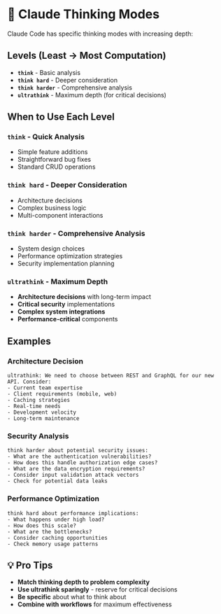 # 🧠 Claude Thinking Modes

Claude Code has specific thinking modes with increasing depth:

## Levels (Least → Most Computation)

- **`think`** - Basic analysis
- **`think hard`** - Deeper consideration  
- **`think harder`** - Comprehensive analysis
- **`ultrathink`** - Maximum depth (for critical decisions)

## When to Use Each Level

### `think` - Quick Analysis
- Simple feature additions
- Straightforward bug fixes
- Standard CRUD operations

### `think hard` - Deeper Consideration
- Architecture decisions
- Complex business logic
- Multi-component interactions

### `think harder` - Comprehensive Analysis  
- System design choices
- Performance optimization strategies
- Security implementation planning

### `ultrathink` - Maximum Depth
- **Architecture decisions** with long-term impact
- **Critical security** implementations
- **Complex system integrations**
- **Performance-critical** components

## Examples

### Architecture Decision
```
ultrathink: We need to choose between REST and GraphQL for our new API. Consider:
- Current team expertise
- Client requirements (mobile, web)  
- Caching strategies
- Real-time needs
- Development velocity
- Long-term maintenance
```

### Security Analysis
```
think harder about potential security issues:
- What are the authentication vulnerabilities?
- How does this handle authorization edge cases?
- What are the data encryption requirements?
- Consider input validation attack vectors
- Check for potential data leaks
```

### Performance Optimization
```
think hard about performance implications:
- What happens under high load?
- How does this scale?
- What are the bottlenecks?  
- Consider caching opportunities
- Check memory usage patterns
```

## 💡 Pro Tips

- **Match thinking depth to problem complexity**
- **Use ultrathink sparingly** - reserve for critical decisions
- **Be specific** about what to think about
- **Combine with workflows** for maximum effectiveness